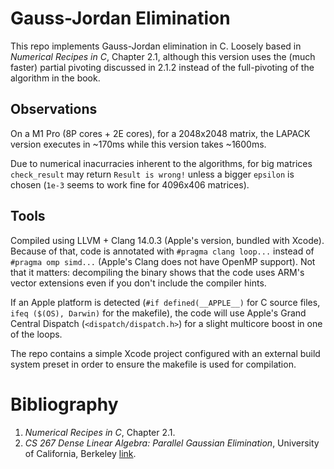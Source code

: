 # Gauss-Jordan Elimination
This repo implements Gauss-Jordan elimination in C. Loosely based in _Numerical Recipes in C_, Chapter 2.1, although this version uses the (much faster) partial pivoting discussed in 2.1.2 instead of the full-pivoting of the algorithm in the book.

## Observations
On a M1 Pro (8P cores + 2E cores), for a 2048x2048 matrix, the LAPACK version executes in ~170ms while this version takes ~1600ms. 

Due to numerical inacurracies inherent to the algorithms, for big matrices `check_result` may return `Result is wrong!` unless a bigger `epsilon` is chosen (`1e-3` seems to work fine for 4096x406 matrices).

## Tools
Compiled using LLVM + Clang 14.0.3 (Apple's version, bundled with Xcode). Because of that, code is annotated with `#pragma clang loop...` instead of `#pragma omp simd...` (Apple's Clang does not have OpenMP support). Not that it matters: decompiling the binary shows that the code uses ARM's vector extensions even if you don't include the compiler hints.

If an Apple platform is detected (`#if defined(__APPLE__)` for C source files, `ifeq ($(OS), Darwin)` for the makefile), the code will use Apple's Grand Central Dispatch (`<dispatch/dispatch.h>`) for a slight multicore boost in one of the loops.

The repo contains a simple Xcode project configured with an external build system preset in order to ensure the makefile is used for compilation.

# Bibliography
1. _Numerical Recipes in C_, Chapter 2.1.
2. _CS 267 Dense Linear Algebra: Parallel Gaussian Elimination_, University of California, Berkeley [link](https://people.eecs.berkeley.edu/~demmel/cs267_Spr14/Lectures/lecture13_densela_2_jwd14_4pp.pdf).
